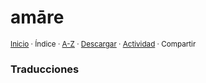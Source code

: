 # amāre
<sup>[Inicio](../../../../index.md) · Índice · [A-Z](../../../../indices/alfabetico.md) · <a href="../../../../¶¶¶" download="jucardus-¶¶¶">Descargar</a> · [Actividad](../../../../indices/actividad.md) · Compartir</sup>

### Traducciones

